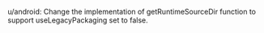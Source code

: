 u/android: Change the implementation of getRuntimeSourceDir function to support useLegacyPackaging set to false.
